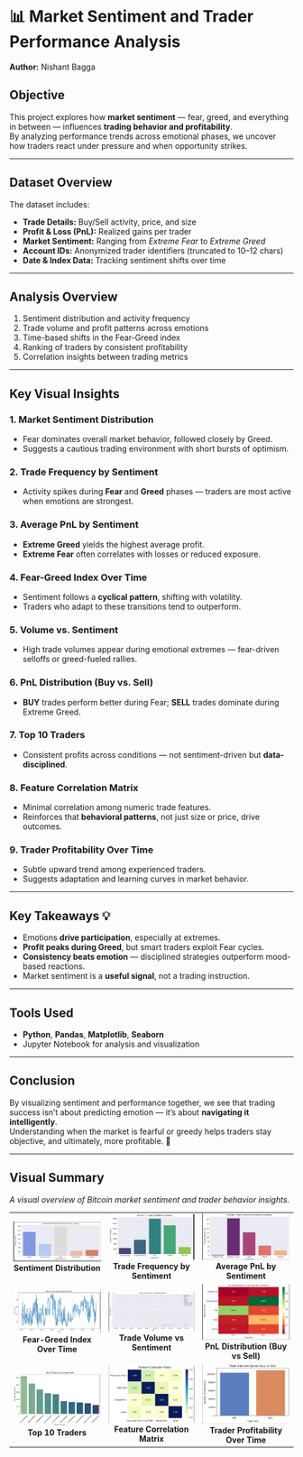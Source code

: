 # 📊 Market Sentiment and Trader Performance Analysis

**Author:** Nishant Bagga  

## **Objective**
This project explores how **market sentiment** — fear, greed, and everything in between — influences **trading behavior and profitability**.  
By analyzing performance trends across emotional phases, we uncover how traders react under pressure and when opportunity strikes.

---

## **Dataset Overview**
The dataset includes:
- **Trade Details:** Buy/Sell activity, price, and size  
- **Profit & Loss (PnL):** Realized gains per trader  
- **Market Sentiment:** Ranging from *Extreme Fear* to *Extreme Greed*  
- **Account IDs:** Anonymized trader identifiers (truncated to 10–12 chars)  
- **Date & Index Data:** Tracking sentiment shifts over time  

---

## **Analysis Overview**
1. Sentiment distribution and activity frequency  
2. Trade volume and profit patterns across emotions  
3. Time-based shifts in the Fear-Greed index  
4. Ranking of traders by consistent profitability  
5. Correlation insights between trading metrics  

---

## **Key Visual Insights**

### **1. Market Sentiment Distribution**
- Fear dominates overall market behavior, followed closely by Greed.  
- Suggests a cautious trading environment with short bursts of optimism.  

### **2. Trade Frequency by Sentiment**
- Activity spikes during **Fear** and **Greed** phases — traders are most active when emotions are strongest.  

### **3. Average PnL by Sentiment**
- **Extreme Greed** yields the highest average profit.  
- **Extreme Fear** often correlates with losses or reduced exposure.  

### **4. Fear-Greed Index Over Time**
- Sentiment follows a **cyclical pattern**, shifting with volatility.  
- Traders who adapt to these transitions tend to outperform.  

### **5. Volume vs. Sentiment**
- High trade volumes appear during emotional extremes — fear-driven selloffs or greed-fueled rallies.  

### **6. PnL Distribution (Buy vs. Sell)**
- **BUY** trades perform better during Fear; **SELL** trades dominate during Extreme Greed.  

### **7. Top 10 Traders**
- Consistent profits across conditions — not sentiment-driven but **data-disciplined**.  

### **8. Feature Correlation Matrix**
- Minimal correlation among numeric trade features.  
- Reinforces that **behavioral patterns**, not just size or price, drive outcomes.  

### **9. Trader Profitability Over Time**
- Subtle upward trend among experienced traders.  
- Suggests adaptation and learning curves in market behavior.  

---

## **Key Takeaways 💡**
- Emotions **drive participation**, especially at extremes.  
- **Profit peaks during Greed**, but smart traders exploit Fear cycles.  
- **Consistency beats emotion** — disciplined strategies outperform mood-based reactions.  
- Market sentiment is a **useful signal**, not a trading instruction.

---

## **Tools Used**
- **Python**, **Pandas**, **Matplotlib**, **Seaborn**  
- Jupyter Notebook for analysis and visualization  

---

## **Conclusion**
By visualizing sentiment and performance together, we see that trading success isn’t about predicting emotion — it’s about **navigating it intelligently**.  
Understanding when the market is fearful or greedy helps traders stay objective, and ultimately, more profitable. 🚀

---

## **Visual Summary**
*A visual overview of Bitcoin market sentiment and trader behavior insights.*

<table>
  <tr>
    <td align="center"><img src="results/figures/sentiment_distribution.png" width="320"><br><b>Sentiment Distribution</b></td>
    <td align="center"><img src="results/figures/trade_frequency_by_sentiment.png" width="320"><br><b>Trade Frequency by Sentiment</b></td>
    <td align="center"><img src="results/figures/average_pnl_by_sentiment.png" width="320"><br><b>Average PnL by Sentiment</b></td>
  </tr>
  <tr>
    <td align="center"><img src="results/figures/fear_greed_index_over_time.png" width="320"><br><b>Fear-Greed Index Over Time</b></td>
    <td align="center"><img src="results/figures/trade_volume_vs_sentiment.png" width="320"><br><b>Trade Volume vs Sentiment</b></td>
    <td align="center"><img src="results/figures/pnl_distribution_buy_sell.png" width="320"><br><b>PnL Distribution (Buy vs Sell)</b></td>
  </tr>
  <tr>
    <td align="center"><img src="results/figures/top_traders.png" width="320"><br><b>Top 10 Traders</b></td>
    <td align="center"><img src="results/figures/feature_correlation_matrix.png" width="320"><br><b>Feature Correlation Matrix</b></td>
    <td align="center"><img src="results/figures/trader_profitability_over_time.png" width="320"><br><b>Trader Profitability Over Time</b></td>
  </tr>
</table>

